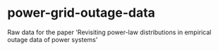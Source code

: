 # power-grid-outage-data
Raw data for the paper 'Revisiting power-law distributions in empirical outage data of power systems'
